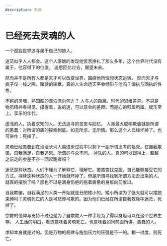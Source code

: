 ```yaml
---
description: 杂谈
---
```


# 已经死去灵魂的人

一个孤独世界追寻属于自己的旅人。

迷茫似乎人人都会。这个人落魄的发现他苦苦挣扎了那么多年，这个世界时代没有属于，他容得下的位置。 追思回忆过去，展望未来。

然而并不是所有人都是天才可以改变世界，围绕他所理想状态运转。 然而天才与疯子仅一线之隔。赌徒的输赢。真的人生命运天平会倾斜与他吗？偏执与固执的性格。

不羁的灵魂，熟知船的漂泊流向何方？ 人与人的距离。时代的思维差异。不只是物质精神看得见，摸得着，说的透，可以意会的差距。而是心的归属所属。娱乐至上，享乐的年代。

虚浅的人，执着求知的人。无法追寻的苦思与回忆。 人类最大聪明欺骗就是所谓的愚蠢：对所谓的质的探索到底。如无所求，无所情。那么这个人已经坏掉了。也可讲作：死掉了。&#x20;

灵魂已经愚蠢到在滚滚长河人类进步过程中只剩下一副所谓思考的躯壳。在自我欺骗，自我满足，自我追思。所谓的与众不同。 掉队的人。真的可以跟得上，超越之前走的参差不齐一同起跑者吗？&#x20;

迷茫是种状态。人们不懂为了解释它，理解它。苦苦查找克服，自己能够接受它的方式。持续这种状态的人一开始就坏掉了。但是所谓寻找到所谓方法走出来的人。就真的摆脱了吗？那也不过是满身伤疤的拖着疲惫的身躯向前度过。

&#x20;自我欺骗，自我满足的人类一开始就是丑陋矮小的。矮小所谓为了强大就可以摆脱束缚吗？灵魂死亡的人是可悲却可欺的。因为他们已经在所谓自我救赎中迷茫，死掉了。

&#x20;宗教的信仰与支持不过也是为了自欺欺人一种手段为了得以身躯可以在这个世界生存。 人生活的明白，看透意味着灵魂死亡。也意味着如同前面所讲。愚蠢的人。

求知本身就是对的。但是万物的规律与施加压力的压强是不一的。稍一过度，则死亡。
